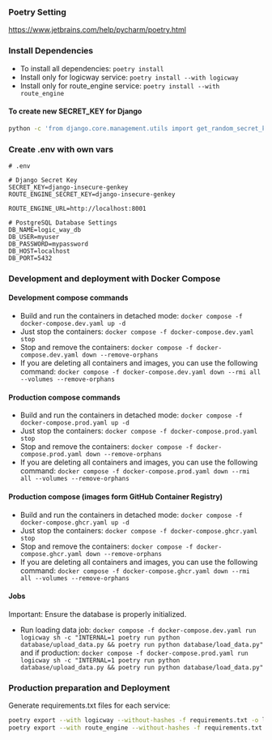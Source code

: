 ### Poetry Setting

https://www.jetbrains.com/help/pycharm/poetry.html

### Install Dependencies

- To install all dependencies: `poetry install`
- Install only for logicway service: `poetry install --with logicway`
- Install only for route_engine service: `poetry install --with route_engine`

#### To create new SECRET_KEY for Django

``` bash
python -c 'from django.core.management.utils import get_random_secret_key; print(get_random_secret_key())'
```
### Create .env with own vars

```
# .env

# Django Secret Key
SECRET_KEY=django-insecure-genkey
ROUTE_ENGINE_SECRET_KEY=django-insecure-genkey

ROUTE_ENGINE_URL=http://localhost:8001

# PostgreSQL Database Settings
DB_NAME=logic_way_db
DB_USER=myuser
DB_PASSWORD=mypassword
DB_HOST=localhost
DB_PORT=5432
```

### Development and deployment with Docker Compose

#### Development compose commands

- Build and run the containers in detached mode: `docker compose -f docker-compose.dev.yaml up -d`
- Just stop the containers: `docker compose -f docker-compose.dev.yaml stop`
- Stop and remove the containers: `docker compose -f docker-compose.dev.yaml down --remove-orphans`
- If you are deleting all containers and images, you can use the following command:
  `
  docker compose -f docker-compose.dev.yaml down --rmi all --volumes --remove-orphans
  `

#### Production compose commands

- Build and run the containers in detached mode: `docker compose -f docker-compose.prod.yaml up -d`
- Just stop the containers: `docker compose -f docker-compose.prod.yaml stop`
- Stop and remove the containers: `docker compose -f docker-compose.prod.yaml down --remove-orphans`
- If you are deleting all containers and images, you can use the following command:
`
docker compose -f docker-compose.prod.yaml down --rmi all --volumes --remove-orphans
`

#### Production compose (images form GitHub Container Registry)

- Build and run the containers in detached mode: `docker compose -f docker-compose.ghcr.yaml up -d`
- Just stop the containers: `docker compose -f docker-compose.ghcr.yaml stop`
- Stop and remove the containers: `docker compose -f docker-compose.ghcr.yaml down --remove-orphans`
- If you are deleting all containers and images, you can use the following command:
  `
  docker compose -f docker-compose.ghcr.yaml down --rmi all --volumes --remove-orphans
  `

#### Jobs

Important: Ensure the database is properly initialized.
- Run loading data job: 
`
docker compose -f docker-compose.dev.yaml run logicway sh -c "INTERNAL=1 poetry run python database/upload_data.py && poetry run python database/load_data.py"
`
and if production:
`
docker compose -f docker-compose.prod.yaml run logicway sh -c "INTERNAL=1 poetry run python database/upload_data.py && poetry run python database/load_data.py"
`

### Production preparation and Deployment

Generate requirements.txt files for each service:
``` bash
poetry export --with logicway --without-hashes -f requirements.txt -o logicway/requirements.txt
poetry export --with route_engine --without-hashes -f requirements.txt -o route_engine/requirements.txt
```
